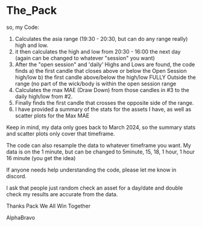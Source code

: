 # The_Pack

so, my Code:
1) Calculates the asia range (19:30 - 20:30, but can do any range really) high and low.
2) it then calculates the high and low from 20:30 - 16:00 the next day (again can be changed to whatever "session" you want)
3) After the "open session" and 'daily' Highs and Lows are found, the code finds
    a) the first candle that closes above or below the Open Session high/low
    b) the first candle above/below the high/low FULLY Outside the range (no part of the wick/body is within the open session range
4) Calculates the max MAE (Draw Down) from those candles in #3 to the daily high/low from #2.
5) Finally finds the first candle that crosses the opposite side of the range.
6) I have provided a summary of the stats for the assets I have, as well as scatter plots for the Max MAE

Keep in mind, my data only goes back to March 2024, so the summary stats and scatter plots only cover that timeframe.

The code can also resample the data to whatever timeframe you want.  My data is on the 1 minute, but can be changed to 5minute, 15, 18, 1 hour, 1 hour 16 minute (you get the idea)

If anyone needs help understanding the code, please let me know in discord.

I ask that people just random check an asset for a day/date and double check my results are accurate from the data.


Thanks Pack
We All Win Together

AlphaBravo

